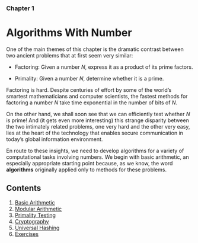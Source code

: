 ### Chapter 1
# Algorithms With Number

One of the main themes of this chapter is the dramatic contrast between two ancient problems that at first seem very similar:

* Factoring: Given a number $N$, express it as a product of its prime factors.

* Primality: Given a number $N$, determine whether it is a prime.

Factoring is hard. Despite centuries of effort by some of the world’s smartest mathematicians and computer scientists, the fastest methods for factoring a number $N$ take time exponential in the number of bits of $N$.

On the other hand, we shall soon see that we can efficiently test whether $N$ is prime! And (it gets even more interesting) this strange disparity between the two intimately related problems, one very hard and the other very easy, lies at the heart of the technology that enables secure communication in today’s global information environment.

En route to these insights, we need to develop algorithms for a variety of computational tasks involving numbers. We begin with basic arithmetic, an especially appropriate starting point because, as we know, the word **algorithms** originally applied only to methods for these problems.

## Contents
1. [Basic Arithmetic](/algorithms/Chapter1/1.1)
2. [Modular Arithmetic](/algorithms/Chapter1/1.2)
3. [Primality Testing](/algorithms/Chapter1/1.3)
4. [Cryptography](/algorithms/Chapter1/1.4)
5. [Universal Hashing](/algorithms/Chapter1/1.5)
6. [Exercises](/algorithms/Chapter1/1-ex.pdf)
